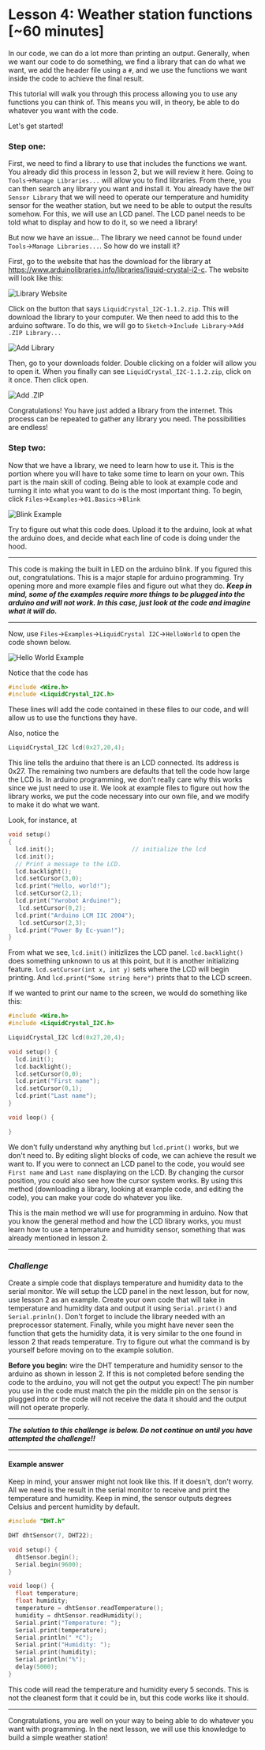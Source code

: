 # Lesson 4: Weather station functions [~60 minutes]

In our code, we can do a lot more than printing an output. Generally, when we want our code to do something, we find a library that can do what we want, we add the header file using a `#`, and we use the functions we want inside the code to achieve the final result.

This tutorial will walk you through this process allowing you to use any functions you can think of. This means you will, in theory, be able to do whatever you want with the code.

Let's get started!

### Step one:

First, we need to find a library to use that includes the functions we want. You already did this process in lesson 2, but we will review it here. Going to `Tools`->`Manage Libraries...` will allow you to find libraries. From there, you can then search any library you want and install it. You already have the `DHT Sensor Library` that we will need to operate our temperature and humidity sensor for the weather station, but we need to be able to output the results somehow. For this, we will use an LCD panel. The LCD panel needs to be told what to display and how to do it, so we need a library!

But now we have an issue... The library we need cannot be found under `Tools`->`Manage Libraries...`. So how do we install it?

First, go to the website that has the download for the library at https://www.arduinolibraries.info/libraries/liquid-crystal-i2-c. The website will look like this:

![Library Website](images/LibrarySite.PNG)

Click on the button that says `LiquidCrystal_I2C-1.1.2.zip`. This will download the library to your computer. We then need to add this to the arduino software. To do this, we will go to `Sketch`->`Include Library`->`Add .ZIP Library...`

![Add Library](images/AddLibrary.PNG)

Then, go to your downloads folder. Double clicking on a folder will allow you to open it. When you finally can see `LiquidCrystal_I2C-1.1.2.zip`, click on it once. Then click open.

![Add .ZIP](images/AddLibraryZIP.PNG)

Congratulations! You have just added a library from the internet. This process can be repeated to gather any library you need. The possibilities are endless!

### Step two:

Now that we have a library, we need to learn how to use it. This is the portion where you will have to take some time to learn on your own. This part is the main skill of coding. Being able to look at example code and turning it into what you want to do is the most important thing. To begin, click `Files`->`Examples`->`01.Basics`->`Blink`

![Blink Example](images/BlinkExample.PNG)

Try to figure out what this code does. Upload it to the arduino, look at what the arduino does, and decide what each line of code is doing under the hood.

---

This code is making the built in LED on the arduino blink. If you figured this out, congratulations. This is a major staple for arduino programming. Try opening more and more example files and figure out what they do. ***Keep in mind, some of the examples require more things to be plugged into the arduino and will not work. In this case, just look at the code and imagine what it will do.***

---

Now, use `Files`->`Examples`->`LiquidCrystal I2C`->`HelloWorld` to open the code shown below.

![Hello World Example](images/HelloWorldExample.PNG)

Notice that the code has
```C++
#include <Wire.h>
#include <LiquidCrystal_I2C.h>
```
These lines will add the code contained in these files to our code, and will allow us to use the functions they have.

Also, notice the
```C++
LiquidCrystal_I2C lcd(0x27,20,4);
```

This line tells the arduino that there is an LCD connected. Its address is 0x27. The remaining two numbers are defaults that tell the code how large the LCD is. In arduino programming, we don't really care why this works since we just need to use it. We look at example files to figure out how the library works, we put the code necessary into our own file, and we modify to make it do what we want.

Look, for instance, at
```C++
void setup()
{
  lcd.init();                      // initialize the lcd
  lcd.init();
  // Print a message to the LCD.
  lcd.backlight();
  lcd.setCursor(3,0);
  lcd.print("Hello, world!");
  lcd.setCursor(2,1);
  lcd.print("Ywrobot Arduino!");
   lcd.setCursor(0,2);
  lcd.print("Arduino LCM IIC 2004");
   lcd.setCursor(2,3);
  lcd.print("Power By Ec-yuan!");
}
```

From what we see, `lcd.init()` initizlizes the LCD panel. `lcd.backlight()` does something unknown to us at this point, but it is another initializing feature. `lcd.setCursor(int x, int y)` sets where the LCD will begin printing. And `lcd.print("Some string here")` prints that to the LCD screen.

If we wanted to print our name to the screen, we would do something like this:

```C++
#include <Wire.h>
#include <LiquidCrystal_I2C.h>

LiquidCrystal_I2C lcd(0x27,20,4);

void setup() {
  lcd.init();
  lcd.backlight();
  lcd.setCursor(0,0);
  lcd.print("First name");
  lcd.setCursor(0,1);
  lcd.print("Last name");
}

void loop() {

}
```

We don't fully understand why anything but `lcd.print()` works, but we don't need to. By editing slight blocks of code, we can achieve the result we want to. If you were to connect an LCD panel to the code, you would see `First name` and `Last name` displaying on the LCD. By changing the cursor position, you could also see how the cursor system works. By using this method (downloading a library, looking at example code, and editing the code), you can make your code do whatever you like.

This is the main method we will use for programming in arduino. Now that you know the general method and how the LCD library works, you must learn how to use a temperature and humidity sensor, something that was already mentioned in lesson 2.

---

### ***Challenge***

Create a simple code that displays temperature and humidity data to the serial monitor. We will setup the LCD panel in the next lesson, but for now, use lesson 2 as an example. Create your own code that will take in temperature and humidity data and output it using `Serial.print()` and `Serial.prinln()`. Don't forget to include the library needed with an preprocessor statement. Finally, while you might have never seen the function that gets the humidity data, it is very similar to the one found in lesson 2 that reads temperature. Try to figure out what the command is by yourself before moving on to the example solution.

**Before you begin:** wire the DHT temperature and humidity sensor to the arduino as shown in lesson 2. If this is not completed before sending the code to the arduino, you will not get the output you expect! The pin number you use in the code must match the pin the middle pin on the sensor is plugged into or the code will not receive the data it should and the output will not operate properly.

---

***The solution to this challenge is below. Do not continue on until you have attempted the challenge!!***

---

#### Example answer

Keep in mind, your answer might not look like this. If it doesn't, don't worry. All we need is the result in the serial monitor to receive and print the temperature and humidity. Keep in mind, the sensor outputs degrees Celsius and percent humidity by default.

```C++
#include "DHT.h"

DHT dhtSensor(7, DHT22);

void setup() {
  dhtSensor.begin();
  Serial.begin(9600);
}

void loop() {
  float temperature;
  float humidity;
  temperature = dhtSensor.readTemperature();
  humidity = dhtSensor.readHumidity();
  Serial.print("Temperature: ");
  Serial.print(temperature);
  Serial.println(" *C");
  Serial.print("Humidity: ");
  Serial.print(humidity);
  Serial.println("%");
  delay(5000);
}
```

This code will read the temperature and humidity every 5 seconds. This is not the cleanest form that it could be in, but this code works like it should.

---

Congratulations, you are well on your way to being able to do whatever you want with programming. In the next lesson, we will use this knowledge to build a simple weather station!
